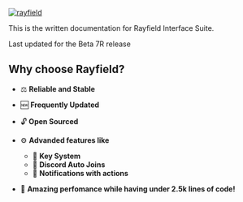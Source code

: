 [![rayfield](https://repository-images.githubusercontent.com/523426687/6344da12-e8f8-4051-ba76-45fd4f23d18e)](https://discord.gg/sirius)

This is the written documentation for Rayfield Interface Suite.

Last updated for the Beta 7R release

## Why choose Rayfield?

- ⚖️ **Reliable and Stable**
- 🆕 **Frequently Updated**
- 🔓 **Open Sourced**
- ⚙️ **Advanded features like**

  - 🔑 **Key System**
  - 🔗 **Discord Auto Joins**
  - 🔔 **Notifications with actions**

- 💃 **Amazing perfomance while having under 2.5k lines of code!**
